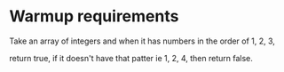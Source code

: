 Warmup requirements
===================

Take an array of integers and when it has numbers in the order of 1, 2, 3,

return true, if it doesn't have that patter ie 1, 2, 4, then return false. 